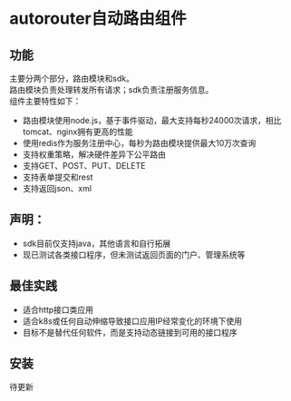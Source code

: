 # autorouter自动路由组件
## 功能
主要分两个部分，路由模块和sdk。<br>
路由模块负责处理转发所有请求；sdk负责注册服务信息。<br>
组件主要特性如下：<br>
* 路由模块使用node.js，基于事件驱动，最大支持每秒24000次请求，相比tomcat、nginx拥有更高的性能
* 使用redis作为服务注册中心，每秒为路由模块提供最大10万次查询
* 支持权重策略，解决硬件差异下公平路由
* 支持GET、POST、PUT、DELETE
* 支持表单提交和rest
* 支持返回json、xml
## 声明：<br>
* sdk目前仅支持java，其他语言和自行拓展
* 现已测试各类接口程序，但未测试返回页面的门户、管理系统等
## 最佳实践
* 适合http接口类应用
* 适合k8s或任何自动伸缩导致接口应用IP经常变化的环境下使用
* 目标不是替代任何软件，而是支持动态链接到可用的接口程序
## 安装
待更新

